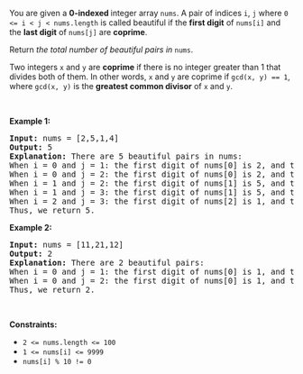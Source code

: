 <p>You are given a <strong>0-indexed </strong>integer array <code>nums</code>. A pair of indices <code>i</code>, <code>j</code> where <code>0 &lt;=&nbsp;i &lt; j &lt; nums.length</code> is called beautiful if the <strong>first digit</strong> of <code>nums[i]</code> and the <strong>last digit</strong> of <code>nums[j]</code> are <strong>coprime</strong>.</p>

<p>Return <em>the total number of beautiful pairs in </em><code>nums</code>.</p>

<p>Two integers <code>x</code> and <code>y</code> are <strong>coprime</strong> if there is no integer greater than 1 that divides both of them. In other words, <code>x</code> and <code>y</code> are coprime if <code>gcd(x, y) == 1</code>, where <code>gcd(x, y)</code> is the <strong>greatest common divisor</strong> of <code>x</code> and <code>y</code>.</p>

<p>&nbsp;</p>
<p><strong class="example">Example 1:</strong></p>

<pre>
<strong>Input:</strong> nums = [2,5,1,4]
<strong>Output:</strong> 5
<strong>Explanation:</strong> There are 5 beautiful pairs in nums:
When i = 0 and j = 1: the first digit of nums[0] is 2, and the last digit of nums[1] is 5. We can confirm that 2 and 5 are coprime, since gcd(2,5) == 1.
When i = 0 and j = 2: the first digit of nums[0] is 2, and the last digit of nums[2] is 1. Indeed, gcd(2,1) == 1.
When i = 1 and j = 2: the first digit of nums[1] is 5, and the last digit of nums[2] is 1. Indeed, gcd(5,1) == 1.
When i = 1 and j = 3: the first digit of nums[1] is 5, and the last digit of nums[3] is 4. Indeed, gcd(5,4) == 1.
When i = 2 and j = 3: the first digit of nums[2] is 1, and the last digit of nums[3] is 4. Indeed, gcd(1,4) == 1.
Thus, we return 5.
</pre>

<p><strong class="example">Example 2:</strong></p>

<pre>
<strong>Input:</strong> nums = [11,21,12]
<strong>Output:</strong> 2
<strong>Explanation:</strong> There are 2 beautiful pairs:
When i = 0 and j = 1: the first digit of nums[0] is 1, and the last digit of nums[1] is 1. Indeed, gcd(1,1) == 1.
When i = 0 and j = 2: the first digit of nums[0] is 1, and the last digit of nums[2] is 2. Indeed, gcd(1,2) == 1.
Thus, we return 2.
</pre>

<p>&nbsp;</p>
<p><strong>Constraints:</strong></p>

<ul>
	<li><code>2 &lt;= nums.length &lt;= 100</code></li>
	<li><code>1 &lt;= nums[i] &lt;= 9999</code></li>
	<li><code>nums[i] % 10 != 0</code></li>
</ul>
